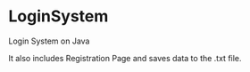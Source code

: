# LoginSystem
Login System on Java

It also includes Registration Page and saves data to the .txt file.
